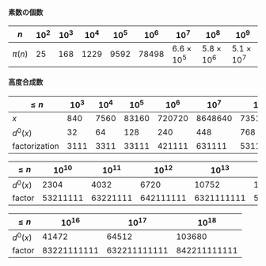 #### 素数の個数

| $n$ | $10^2$ | $10^3$ | $10^4$ | $10^5$ | $10^6$ | $10^7$ | $10^8$ | $10^9$ |
| --- | --- | --- | --- | --- | --- | --- | --- | --- |
| $\pi(n)$ | $25$ | $168$ | $1229$ | $9592$ | $78498$ | $6.6 \times 10^5$ | $5.8 \times 10^6$ | $5.1 \times 10^7$ | 

#### 高度合成数

| $≤n$ | $10^3$ | $10^4$ | $10^5$ | $10^6$ | $10^7$ | $10^8$ | $10^9$ |
| --- | --- | --- | --- | --- | --- | --- | --- |
| $x$ | 840 | 7560 | 83160 | 720720 | 8648640 | 73513440 | 735134400 |
| $d^0(x)$ | 32 | 64 | 128 | 240 | 448 | 768 | 1344 |
| factorization | 3111 | 3311 | 33111 | 421111 | 631111 | 5311111 | 6321111 |

| $≤n$ | $10^{10}$ | $10^{11}$ | $10^{12}$ | $10^{13}$ | $10^{14}$ | $10^{15}$
| --- | --- | --- | --- | --- | --- | --- |
| $d^0(x)$ | 2304 | 4032 | 6720 | 10752 | 17280 | 26880 |
| factor | 53211111 | 63221111 | 642111111 | 6321111111 | 5422111111 | 64211111111 |

| $≤n$ | $10^{16}$ | $10^{17}$ | $10^{18}$ |
| --- | --- | --- | --- |
| $d^0(x)$ | 41472 | 64512 | 103680 |
| factor | 83221111111 | 632211111111 | 842211111111 | 
